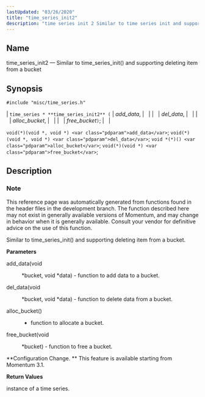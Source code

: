 ```yaml
---
lastUpdated: "03/26/2020"
title: "time_series_init2"
description: "time series init 2 Similar to time series init and supporting deleting item from a bucket time series time series init 2 add data del data alloc bucket free bucket void void void add data void void void del data void alloc bucket void void free bucket This reference page..."
---
```


<a name="apis.time_series_init2"></a> 
## Name

time_series_init2 — Similar to time_series_init() and supporting deleting item from a bucket

## Synopsis

`#include "misc/time_series.h"`

| `time_series * **time_series_init2** (` | <var class="pdparam">add_data</var>, |   |
|   | <var class="pdparam">del_data</var>, |   |
|   | <var class="pdparam">alloc_bucket</var>, |   |
|   | <var class="pdparam">free_bucket</var>`)`; |   |

`void(*)(void *, void *) <var class="pdparam">add_data</var>`;
`void(*)(void *, void *) <var class="pdparam">del_data</var>`;
`void *(*)() <var class="pdparam">alloc_bucket</var>`;
`void(*)(void *) <var class="pdparam">free_bucket</var>`;<a name="idp63781440"></a> 
## Description

### Note

This reference page was automatically generated from functions found in the header files in the development branch. The function described here may not exist in generally available versions of Momentum, and may change in behavior when it is generally available. Consult your vendor for definitive advice on the use of this function.

Similar to time_series_init() and supporting deleting item from a bucket.

**<a name="idp63784352"></a> Parameters**

<dl class="variablelist">

<dt>add_data(void</dt>

<dd>

*bucket, void *data) - function to add data to a bucket.

</dd>

<dt>del_data(void</dt>

<dd>

*bucket, void *data) - function to delete data from a bucket.

</dd>

<dt>alloc_bucket()</dt>

<dd>

- function to allocate a bucket.

</dd>

<dt>free_bucket(void</dt>

<dd>

*bucket) - function to free a bucket.

</dd>

</dl>

**Configuration Change. ** This feature is available starting from Momentum 3.1.

**<a name="idp63794384"></a> Return Values**

instance of a time series.